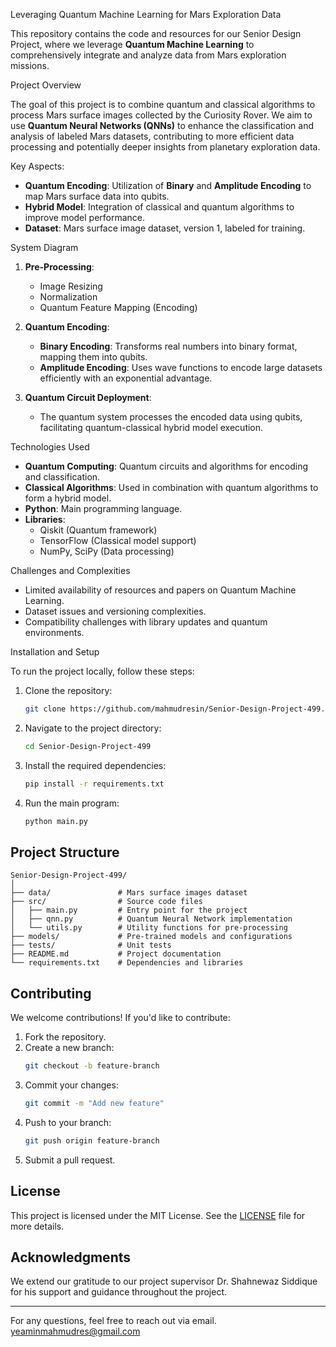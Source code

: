 Leveraging Quantum Machine Learning for Mars Exploration Data

This repository contains the code and resources for our Senior Design Project, where we leverage **Quantum Machine Learning** to comprehensively integrate and analyze data from Mars exploration missions.

Project Overview

The goal of this project is to combine quantum and classical algorithms to process Mars surface images collected by the Curiosity Rover. We aim to use **Quantum Neural Networks (QNNs)** to enhance the classification and analysis of labeled Mars datasets, contributing to more efficient data processing and potentially deeper insights from planetary exploration data.

 Key Aspects:
- **Quantum Encoding**: Utilization of **Binary** and **Amplitude Encoding** to map Mars surface data into qubits.
- **Hybrid Model**: Integration of classical and quantum algorithms to improve model performance.
- **Dataset**: Mars surface image dataset, version 1, labeled for training.

 System Diagram

1. **Pre-Processing**:
   - Image Resizing
   - Normalization
   - Quantum Feature Mapping (Encoding)
   
2. **Quantum Encoding**:
   - **Binary Encoding**: Transforms real numbers into binary format, mapping them into qubits.
   - **Amplitude Encoding**: Uses wave functions to encode large datasets efficiently with an exponential advantage.

3. **Quantum Circuit Deployment**:
   - The quantum system processes the encoded data using qubits, facilitating quantum-classical hybrid model execution.

Technologies Used

- **Quantum Computing**: Quantum circuits and algorithms for encoding and classification.
- **Classical Algorithms**: Used in combination with quantum algorithms to form a hybrid model.
- **Python**: Main programming language.
- **Libraries**: 
  - Qiskit (Quantum framework)
  - TensorFlow (Classical model support)
  - NumPy, SciPy (Data processing)
  
 Challenges and Complexities

- Limited availability of resources and papers on Quantum Machine Learning.
- Dataset issues and versioning complexities.
- Compatibility challenges with library updates and quantum environments.

 Installation and Setup

To run the project locally, follow these steps:

1. Clone the repository:
   ```bash
   git clone https://github.com/mahmudresin/Senior-Design-Project-499.git
   ```

2. Navigate to the project directory:
   ```bash
   cd Senior-Design-Project-499
   ```

3. Install the required dependencies:
   ```bash
   pip install -r requirements.txt
   ```

4. Run the main program:
   ```bash
   python main.py
   ```

## Project Structure

```plaintext
Senior-Design-Project-499/
│
├── data/               # Mars surface images dataset
├── src/                # Source code files
│   ├── main.py         # Entry point for the project
│   ├── qnn.py          # Quantum Neural Network implementation
│   └── utils.py        # Utility functions for pre-processing
├── models/             # Pre-trained models and configurations
├── tests/              # Unit tests
├── README.md           # Project documentation
└── requirements.txt    # Dependencies and libraries
```



## Contributing

We welcome contributions! If you'd like to contribute:

1. Fork the repository.
2. Create a new branch:
   ```bash
   git checkout -b feature-branch
   ```
3. Commit your changes:
   ```bash
   git commit -m "Add new feature"
   ```
4. Push to your branch:
   ```bash
   git push origin feature-branch
   ```
5. Submit a pull request.

## License

This project is licensed under the MIT License. See the [LICENSE](LICENSE) file for more details.

## Acknowledgments

We extend our gratitude to our project supervisor Dr. Shahnewaz Siddique for his support and guidance throughout the project.

---

For any questions, feel free to reach out via email.
yeaminmahmudres@gmail.com
